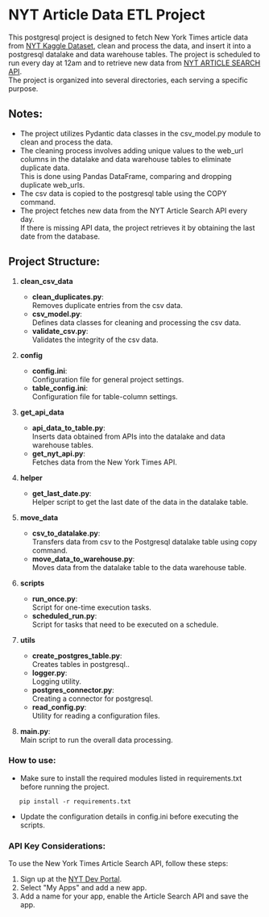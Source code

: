 # NYT Article Data ETL Project

This postgresql project is designed to fetch New York Times article data from [NYT Kaggle Dataset](https://www.kaggle.com/datasets/aryansingh0909/nyt-articles-21m-2000-present), 
clean and process the data, and insert it into a postgresql datalake and data warehouse tables. 
The project is scheduled to run every day at 12am and to retrieve new data from [NYT ARTICLE SEARCH API](https://developer.nytimes.com/docs/articlesearch-product/1/overview).
<br> The project is organized into several directories, each serving a specific purpose.


## Notes:

* The project utilizes Pydantic data classes in the csv_model.py module to clean and process the data. 
* The cleaning process involves adding unique values to the web_url columns in the datalake and data warehouse tables to eliminate duplicate data. <br> 
This is done using Pandas DataFrame, comparing and dropping duplicate web_urls. 
* The csv data is copied to the postgresql table using the COPY command. 
* The project fetches new data from the NYT Article Search API every day. <br>
If there is missing API data, the project retrieves it by obtaining the last date from the database.


## Project Structure:

1. **clean_csv_data**
   - **clean_duplicates.py**: <br>
   Removes duplicate entries from the csv data.
   - **csv_model.py**: <br>
   Defines data classes for cleaning and processing the csv data.
   - **validate_csv.py**: <br>
   Validates the integrity of the csv data.

2. **config**
   - **config.ini**: <br>
   Configuration file for general project settings.
   - **table_config.ini**: <br>
   Configuration file for table-column settings.

3. **get_api_data**
   - **api_data_to_table.py**: <br>
   Inserts data obtained from APIs into the datalake and data warehouse tables.
   - **get_nyt_api.py**: <br>
   Fetches data from the New York Times API.
   
4. **helper**
     - **get_last_date.py**: <br>
   Helper script to get the last date of the data in the datalake table.

5. **move_data**
   - **csv_to_datalake.py**: <br>
   Transfers data from csv to the Postgresql datalake table using copy command.
   - **move_data_to_warehouse.py**: <br>
   Moves data from the datalake table to the data warehouse table.

6. **scripts**
   - **run_once.py**: <br>
   Script for one-time execution tasks.
   - **scheduled_run.py**: <br>
   Script for tasks that need to be executed on a schedule.

7. **utils**
   - **create_postgres_table.py**: <br>
   Creates tables in postgresql..
   - **logger.py**: <br>
   Logging utility.
   - **postgres_connector.py**: <br>
   Creating a connector for postgresql.
   - **read_config.py**: <br>
   Utility for reading a configuration files.
8. **main.py**: <br>
   Main script to run the overall data processing.


### How to use:

* Make sure to install the required modules listed in requirements.txt before running the project.
```
   pip install -r requirements.txt
   ```
* Update the configuration details in config.ini before executing the scripts. 


### API Key Considerations:

To use the New York Times Article Search API, follow these steps:

1. Sign up at the [NYT Dev Portal](https://developer.nytimes.com/accounts/login).
2. Select "My Apps" and add a new app.
3. Add a name for your app, enable the Article Search API and save the app.
